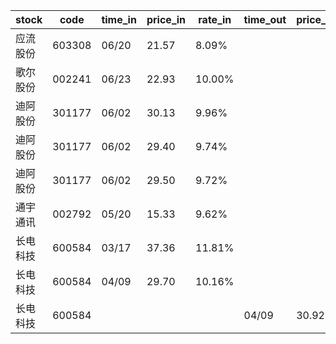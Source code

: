 |stock|code|time_in|price_in|rate_in|time_out|price_out|rate_out|person|
|---|---|---|---|---|---|---|---|---|
|应流股份|603308|06/20|21.57|8.09%||||张浩|
|歌尔股份|002241|06/23|22.93|10.00%||||张浩|
|迪阿股份|301177|06/02|30.13|9.96%||||王军|
|迪阿股份|301177|06/02|29.40|9.74%||||王军|
|迪阿股份|301177|06/02|29.50|9.72%||||王军|
|通宇通讯|002792|05/20|15.33|9.62%||||张浩|
|长电科技|600584|03/17|37.36|11.81%||||张浩|
|长电科技|600584|04/09|29.70|10.16%||||张浩|
|长电科技|600584||||04/09|30.92|10.41%|张浩|
